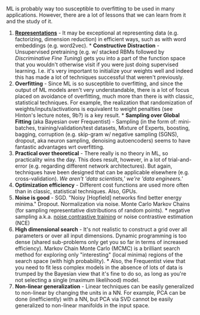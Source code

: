 ML is probably way too susceptible to overfitting to be used in many applications.  However, there are a lot of lessons that we can learn from it and the study of it.

  1. [**Representations**](https://www.tensorflow.org/versions/master/tutorials/word2vec/) - It may be exceptional at representing data (e.g. factorizing, dimension reduction) in efficient ways, such as with word embeddings (e.g. word2vec).
    * **Constructive Distraction** - Unsupervised pretraining (e.g. w/ stacked RBMs followed by *Discriminative Fine Tuning*) gets you into a part of the function space that you wouldn't otherwise visit if you were just doing supervised learning.  I.e. it's very important to initialize your weights well and indeed this has made a lot of techniques successful that weren't previously.
  2. **Overfitting** - Since ML is so susceptible to overfitting, and since the output of ML models aren't very understandable, there is a lot of focus placed on avoidance of overfitting, much more than there is with classic, statistical techniques.  For example, the realization that randomization of weights/inputs/activations is equivalent to weight penalties (see Hinton's lecture notes, 9b?) is a key result.
    * **Sampling over Global Fitting** (aka Bayesian over Frequentist) - Sampling (in the form of: mini-batches, training/validation/test datasets, Mixture of Experts, boosting, bagging, corruption (e.g. skip-gram w/ negative sampling (SGNS), dropout, aka neuron sampling, denoising autoencoders) seems to have fantastic advantages wrt overfitting.
  3. **Practical over theoretical** - There really is no theory in ML, so practicality wins the day.  This does result, however, in a lot of trial-and-error (e.g. regarding different network architectures).  But again, techniques have been designed that can be applicable elsewhere (e.g. cross-validation).  *We aren't 'data scientists,' we're 'data engineers.'*
  4. **Optimization efficiency** - Different cost functions are used more often than in classic, statistical techniques.  Also, GPUs.
  5. **Noise is good** - SGD.  "Noisy [Hopfield] networks find better energy minima."  Dropout.  Normalization via noise.  Monte Carlo Markov Chains (for sampling representative distributions of random points).
    * negative sampling a.k.a. [noise contrastive training](https://www.tensorflow.org/versions/master/tutorials/word2vec/) or noise contrastive estimation (NCE)
  6. **High dimensional search** - It's not realistic to construct a grid over all parameters or over all input dimensions.  Dynamic programming is too dense (shared sub-problems only get you so far in terms of increased efficiency).  Markov Chain Monte Carlo (MCMC) is a brilliant search method for exploring only "interesting" (local minima) regions of the search space (with high probability).
    * Also, the Frequentist view that you need to fit less complex models in the absence of lots of data is trumped by the Bayesian view that it's fine to do so, as long as you're not selecting a single (maximum likelihood) model.
  7. **Non-linear generalization** - Linear techniques can be easily generalized to non-linear by changing the units in a NN.  For example, PCA can be done (inefficiently) with a NN, but PCA via SVD cannot be easily generalized to non-linear manifolds in the input space.